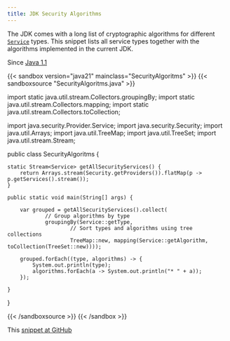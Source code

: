 ```yaml
---
title: JDK Security Algorithms
---
```


The JDK comes with a long list of cryptographic algorithms for different
 [`Service`](https://docs.oracle.com/en/java/javase/21/docs/api/java.base/java/security/Provider.Service.html) types. This snippet lists all service
 types together with the algorithms implemented in the current JDK.

Since [Java 1.1](/jdk/1.1/)

{{< sandbox version="java21" mainclass="SecurityAlgoritms" >}}
{{< sandboxsource "SecurityAlgoritms.java" >}}

import static java.util.stream.Collectors.groupingBy;
import static java.util.stream.Collectors.mapping;
import static java.util.stream.Collectors.toCollection;

import java.security.Provider.Service;
import java.security.Security;
import java.util.Arrays;
import java.util.TreeMap;
import java.util.TreeSet;
import java.util.stream.Stream;

public class SecurityAlgoritms {

	static Stream<Service> getAllSecurityServices() {
		return Arrays.stream(Security.getProviders()).flatMap(p -> p.getServices().stream());
	}

	public static void main(String[] args) {

		var grouped = getAllSecurityServices().collect(
				// Group algorithms by type
				groupingBy(Service::getType,
						// Sort types and algorithms using tree collections
						TreeMap::new, mapping(Service::getAlgorithm, toCollection(TreeSet::new))));

		grouped.forEach((type, algorithms) -> {
			System.out.println(type);
			algorithms.forEach(a -> System.out.println("* " + a));
		});

	}

}

{{< /sandboxsource >}}
{{< /sandbox >}}

This [snippet at GitHub](https://github.com/marchof/io.javaalmanac.snippets/tree/master/src/main/java/io/javaalmanac/snippets/security/SecurityAlgoritms.java)
